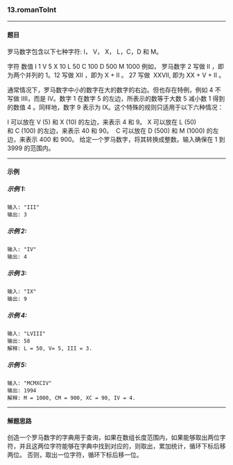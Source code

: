 ### 13.romanToInt
----
#### 题目
罗马数字包含以下七种字符: I， V， X， L，C，D 和 M。

字符          数值
I             1
V             5
X             10
L             50
C             100
D             500
M             1000
例如， 罗马数字 2 写做 II ，即为两个并列的 1。12 写做 XII ，即为 X + II 。 27 写做  XXVII, 即为 XX + V + II 。

通常情况下，罗马数字中小的数字在大的数字的右边。但也存在特例，例如 4 不写做 IIII，而是 IV。数字 1 在数字 5 的左边，所表示的数等于大数 5 减小数 1 得到的数值 4 。同样地，数字 9 表示为 IX。这个特殊的规则只适用于以下六种情况：

I 可以放在 V (5) 和 X (10) 的左边，来表示 4 和 9。
X 可以放在 L (50) 和 C (100) 的左边，来表示 40 和 90。 
C 可以放在 D (500) 和 M (1000) 的左边，来表示 400 和 900。
给定一个罗马数字，将其转换成整数。输入确保在 1 到 3999 的范围内。

----
#### 示例

##### 示例 1:

```
输入: "III"
输出: 3
```

##### 示例 2:

```
输入: "IV"
输出: 4
```

##### 示例 3:

```
输入: "IX"
输出: 9
```

##### 示例 4:

```
输入: "LVIII"
输出: 58
解释: L = 50, V= 5, III = 3.
```

##### 示例 5:

```
输入: "MCMXCIV"
输出: 1994
解释: M = 1000, CM = 900, XC = 90, IV = 4.
```

----
#### 解题思路
创造一个罗马数字的字典用于查询，如果在数组长度范围内，如果能够取出两位字符，并且这两位字符能够在字典中找到对应的，则取出，累加统计，循环下标后移两位。
否则，取出一位字符，循环下标后移一位。